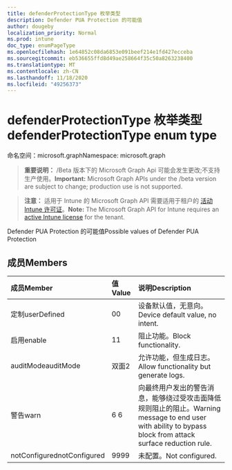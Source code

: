 ```yaml
---
title: defenderProtectionType 枚举类型
description: Defender PUA Protection 的可能值
author: dougeby
localization_priority: Normal
ms.prod: intune
doc_type: enumPageType
ms.openlocfilehash: 1e64852c08da6853e091beef214e1fd427ecceba
ms.sourcegitcommit: eb536655ffd8d49ae258664f35c50a8263238400
ms.translationtype: MT
ms.contentlocale: zh-CN
ms.lasthandoff: 11/18/2020
ms.locfileid: "49256373"
---
```

# <a name="defenderprotectiontype-enum-type"></a><span data-ttu-id="06a5a-103">defenderProtectionType 枚举类型</span><span class="sxs-lookup"><span data-stu-id="06a5a-103">defenderProtectionType enum type</span></span>

<span data-ttu-id="06a5a-104">命名空间：microsoft.graph</span><span class="sxs-lookup"><span data-stu-id="06a5a-104">Namespace: microsoft.graph</span></span>

> <span data-ttu-id="06a5a-105">**重要说明：** /Beta 版本下的 Microsoft Graph Api 可能会发生更改;不支持生产使用。</span><span class="sxs-lookup"><span data-stu-id="06a5a-105">**Important:** Microsoft Graph APIs under the /beta version are subject to change; production use is not supported.</span></span>

> <span data-ttu-id="06a5a-106">**注意：** 适用于 Intune 的 Microsoft Graph API 需要适用于租户的 [活动 Intune 许可证](https://go.microsoft.com/fwlink/?linkid=839381)。</span><span class="sxs-lookup"><span data-stu-id="06a5a-106">**Note:** The Microsoft Graph API for Intune requires an [active Intune license](https://go.microsoft.com/fwlink/?linkid=839381) for the tenant.</span></span>

<span data-ttu-id="06a5a-107">Defender PUA Protection 的可能值</span><span class="sxs-lookup"><span data-stu-id="06a5a-107">Possible values of Defender PUA Protection</span></span>

## <a name="members"></a><span data-ttu-id="06a5a-108">成员</span><span class="sxs-lookup"><span data-stu-id="06a5a-108">Members</span></span>
|<span data-ttu-id="06a5a-109">成员</span><span class="sxs-lookup"><span data-stu-id="06a5a-109">Member</span></span>|<span data-ttu-id="06a5a-110">值</span><span class="sxs-lookup"><span data-stu-id="06a5a-110">Value</span></span>|<span data-ttu-id="06a5a-111">说明</span><span class="sxs-lookup"><span data-stu-id="06a5a-111">Description</span></span>|
|:---|:---|:---|
|<span data-ttu-id="06a5a-112">定制</span><span class="sxs-lookup"><span data-stu-id="06a5a-112">userDefined</span></span>|<span data-ttu-id="06a5a-113">0</span><span class="sxs-lookup"><span data-stu-id="06a5a-113">0</span></span>|<span data-ttu-id="06a5a-114">设备默认值，无意向。</span><span class="sxs-lookup"><span data-stu-id="06a5a-114">Device default value, no intent.</span></span>|
|<span data-ttu-id="06a5a-115">启用</span><span class="sxs-lookup"><span data-stu-id="06a5a-115">enable</span></span>|<span data-ttu-id="06a5a-116">1</span><span class="sxs-lookup"><span data-stu-id="06a5a-116">1</span></span>|<span data-ttu-id="06a5a-117">阻止功能。</span><span class="sxs-lookup"><span data-stu-id="06a5a-117">Block functionality.</span></span>|
|<span data-ttu-id="06a5a-118">auditMode</span><span class="sxs-lookup"><span data-stu-id="06a5a-118">auditMode</span></span>|<span data-ttu-id="06a5a-119">双面</span><span class="sxs-lookup"><span data-stu-id="06a5a-119">2</span></span>|<span data-ttu-id="06a5a-120">允许功能，但生成日志。</span><span class="sxs-lookup"><span data-stu-id="06a5a-120">Allow functionality but generate logs.</span></span>|
|<span data-ttu-id="06a5a-121">警告</span><span class="sxs-lookup"><span data-stu-id="06a5a-121">warn</span></span>|<span data-ttu-id="06a5a-122">6 </span><span class="sxs-lookup"><span data-stu-id="06a5a-122">6</span></span>|<span data-ttu-id="06a5a-123">向最终用户发出的警告消息，能够绕过受攻击面降低规则阻止的阻止。</span><span class="sxs-lookup"><span data-stu-id="06a5a-123">Warning message to end user with ability to bypass block from attack surface reduction rule.</span></span>|
|<span data-ttu-id="06a5a-124">notConfigured</span><span class="sxs-lookup"><span data-stu-id="06a5a-124">notConfigured</span></span>|<span data-ttu-id="06a5a-125">99</span><span class="sxs-lookup"><span data-stu-id="06a5a-125">99</span></span>|<span data-ttu-id="06a5a-126">未配置。</span><span class="sxs-lookup"><span data-stu-id="06a5a-126">Not configured.</span></span>|




